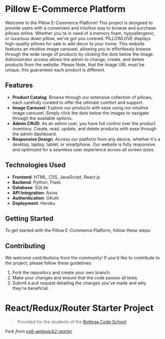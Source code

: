 
# Pillow E-Commerce Platform

Welcome to the Pillow E-Commerce Platform! This project is designed to provide users with a convenient and intuitive way to browse and purchase pillows online. Whether you're in need of a memory foam, hypoallergenic, or luxurious down pillow, we've got you covered. PILLOWLOVE displays high-quality pillows for sale to add decor to your home. This website features an intuitive image carousel, allowing you to effortlessly browse through the wide range of products by clicking the dots below the image.
Administrator access allows the admin to change, create, and delete products from the website. Please Note, that the Image URL must be unique, this guarantees each product is different.

## Features

- **Product Catalog**: Browse through our extensive collection of pillows, each carefully curated to offer the ultimate comfort and support.
- **Image Carousel**: Explore our products with ease using our intuitive image carousel. Simply click the dots below the images to navigate through the available options.
-  **Admin CRUD**: As an admin user, you have full control over the product inventory. Create, read, update, and delete products with ease through the admin dashboard.
- **Responsive Design**: Access our platform from any device, whether it's a desktop, laptop, tablet, or smartphone. Our website is fully responsive and optimized for a seamless user experience across all screen sizes.

## Technologies Used

- **Frontend**: HTML, CSS, JavaScript, React.js
- **Backend**: Python, Flask
- **Database**: SQLite
- **API Integration**: Axios
- **Authentication**: OAuth
- **Deployment**: Heroku

## Getting Started

To get started with the Pillow E-Commerce Platform, follow these steps:

<!-- 1. Clone this repository to your local machine.
2. Navigate to the project directory.
3. Install the necessary dependencies by running `npm install` (for frontend) and `pip install -r requirements.txt` (for backend).
4. Start the development server by running `npm start` (for frontend) and `python app.py` (for backend).
5. Access the platform in your web browser at `http://localhost:3000`. -->

## Contributing

We welcome contributions from the community! If you'd like to contribute to the project, please follow these guidelines:

1. Fork the repository and create your own branch.
2. Make your changes and ensure that the code passes all tests.
3. Submit a pull request detailing the changes you've made and why they're beneficial.

# React/Redux/Router Starter Project

> Provided for the students of the [Bottega Code School](https://bottega.tech/)

*Fork from [es6-webpack2-starter](https://github.com/micooz/es6-webpack2-starter)*